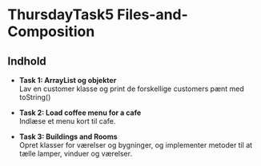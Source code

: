 # ThursdayTask5 Files-and-Composition

## Indhold

- **Task 1: ArrayList og objekter**  
  Lav en customer klasse og print de forskellige customers pænt med toString()

- **Task 2: Load coffee menu for a cafe**  
  Indlæse et menu kort til cafe.

- **Task 3: Buildings and Rooms**  
  Opret klasser for værelser og bygninger, og implementer metoder til at tælle lamper, vinduer og værelser.


